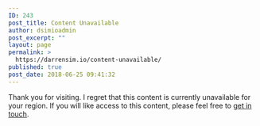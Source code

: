 ```yaml
---
ID: 243
post_title: Content Unavailable
author: dsimioadmin
post_excerpt: ""
layout: page
permalink: >
  https://darrensim.io/content-unavailable/
published: true
post_date: 2018-06-25 09:41:32
---
```

Thank you for visiting. I regret that this content is currently unavailable for your region. If you will like access to this content, please feel free to <a href="https://darrensim.io/contact/">get in touch</a>.
